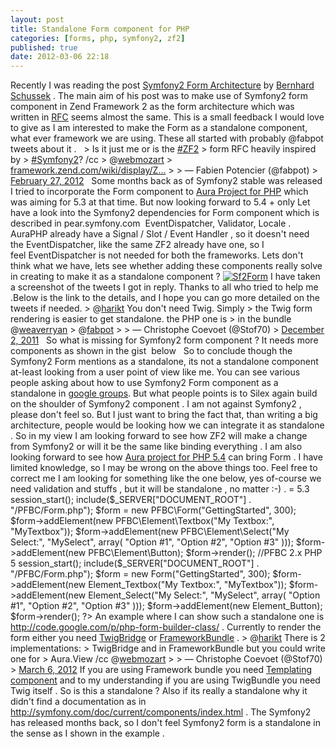 ```yaml
---
layout: post
title: Standalone Form component for PHP
categories: [forms, php, symfony2, zf2]
published: true
date: 2012-03-06 22:18
---
```

Recently I was reading the post [Symfony2 Form Architecture](http://webmozarts.com/2012/03/06/symfony2-form-architecture/) by [Bernhard Schussek](https://twitter.com/#!/webmozart) . The main aim of his post was to make use of Symfony2 form component in Zend Framework 2 as the form architecture which was written in [RFC](http://framework.zend.com/wiki/display/ZFDEV2/RFC+-+Forms) seems almost the same. This is a small feedback I would love to give as I am interested to make the Form as a standalone component, what ever framework we are using.  These all started with probably @fabpot tweets about it .     > Is it just me or is the [\#ZF2](https://twitter.com/search/%23ZF2) > form RFC heavily inspired by > [\#Symfony2](https://twitter.com/search/%23Symfony2)? /cc > @[webmozart](https://twitter.com/webmozart) > [framework.zend.com/wiki/display/Z…](http://t.co/cRf01a3X "http://framework.zend.com/wiki/display/ZFDEV2/RFC+-+Forms") > > — Fabien Potencier (@fabpot) > [February 27, 2012](https://twitter.com/fabpot/status/174153351372611584)     Some months back as of Symfony2 stable was released I tried to incorporate the Form component to [Aura Project for PHP](https://github.com/auraphp) which was aiming for 5.3 at that time. But now looking forward to 5.4 + only  Let have a look into the Symfony2 dependencies for Form component which is described in pear.symfony.com   EventDispatcher, Validator, Locale .  AuraPHP already have a Signal / Slot / Event Handler , so it doesn't need the EventDispatcher, like the same ZF2 already have one, so I feel EventDispatcher is not needed for both the frameworks. Lets don't think what we have, lets see whether adding these components really solve in creating to make it as a standalone component ?  [![Sf2Form](http://farm8.staticflickr.com/7055/6813319456_3441d6be49.jpg)](http://www.flickr.com/photos/harikt/6813319456/ "Sf2Form by K T Hari, on Flickr")  I have taken a screenshot of the tweets I got in reply. Thanks to all who tried to help me .Below is the link to the details, and I hope you can go more detailed on the tweets if needed.  > @[harikt](https://twitter.com/harikt) You don't need Twig. Simply > the Twig form rendering is easier to get standalone. the PHP one is > in the bundle @[weaverryan](https://twitter.com/weaverryan) > @[fabpot](https://twitter.com/fabpot) > > — Christophe Coevoet (@Stof70) > [December 2, 2011](https://twitter.com/Stof70/status/142643884047089664)     So what is missing for Symfony2 form component ? It needs more components as shown in the gist  below     So to conclude though the Symfony2 Form mentions as a standalone, its not a standalone component at-least looking from a user point of view like me. You can see various people asking about how to use Symfony2 Form component as a standalone in [google groups](https://groups.google.com/forum/?fromgroups#!topic/symfony-users/aAqDJjkl2gQ). But what people points is to Silex again build on the shoulder of Symfony2 component . I am not against Symfony2 , please don't feel so. But I just want to bring the fact that, than writing a big architecture, people would be looking how we can integrate it as standalone .  So in my view I am looking forward to see how ZF2 will make a change from Symfony2 or will it be the same like binding everything . I am also looking forward to see how [Aura project for PHP 5.4](http://auraphp.github.com) can bring Form . I have limited knowledge, so I may be wrong on the above things too. Feel free to correct me  I am looking for something like the one below, yes of-course we need validation and stuffs , but it will be standalone , no matter :-) .      <?php     //PFBC 2.x PHP 5 >= 5.3     session_start();     include($_SERVER["DOCUMENT_ROOT"] . "/PFBC/Form.php");     $form = new PFBC\Form("GettingStarted", 300);     $form->addElement(new PFBC\Element\Textbox("My Textbox:", "MyTextbox"));     $form->addElement(new PFBC\Element\Select("My Select:", "MySelect", array(        "Option #1",        "Option #2",        "Option #3"     )));     $form->addElement(new PFBC\Element\Button);     $form->render();      //PFBC 2.x PHP 5     session_start();     include($_SERVER["DOCUMENT_ROOT"] . "/PFBC/Form.php");     $form = new Form("GettingStarted", 300);     $form->addElement(new Element_Textbox("My Textbox:", "MyTextbox"));     $form->addElement(new Element_Select("My Select:", "MySelect", array(        "Option #1",        "Option #2",        "Option #3"     )));     $form->addElement(new Element_Button);     $form->render();     ?>  An example where I can show such a standalone one is http://code.google.com/p/php-form-builder-class/ . Currently to render the form either you need [TwigBridge](https://github.com/symfony/TwigBridge) or [FrameworkBundle](https://github.com/symfony/FrameworkBundle) .  > @[harikt](https://twitter.com/harikt) There is 2 implementations: > TwigBridge and in FrameworkBundle but you could write one for > Aura.View /cc @[webmozart](https://twitter.com/webmozart) > > — Christophe Coevoet (@Stof70) > [March 6, 2012](https://twitter.com/Stof70/status/177148060881788929)  If you are using Framework bundle you need [Templating component](https://github.com/symfony/FrameworkBundle/blob/master/Templating/Helper/FormHelper.php) and to my understanding if you are using TwigBundle you need Twig itself . So is this a standalone ? Also if its really a standalone why it didn't find a documentation as in http://symfony.com/doc/current/components/index.html . The Symfony2 has released months back, so I don't feel Symfony2 form is a standalone in the sense as I shown in the example .   
